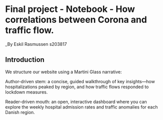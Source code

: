 # Final project - Notebook - How correlations between Corona and traffic flow.
_By Eskil Rasmussen s203817






## Introduction
We structure our website using a Martini Glass narrative:

Author-driven stem: a concise, guided walkthrough of key insights—how hospitalizations peaked by region, and how traffic flows responded to lockdown measures.

Reader-driven mouth: an open, interactive dashboard where you can explore the weekly hospital admission rates and traffic anomalies for each Danish region.
